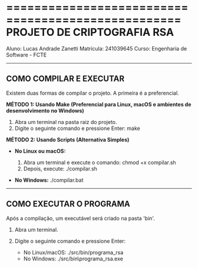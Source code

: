 ===================================================
 PROJETO DE CRIPTOGRAFIA RSA
===================================================
Aluno: Lucas Andrade Zanetti
Matrícula: 241039645
Curso: Engenharia de Software - FCTE

---------------------------------------------------
 COMO COMPILAR E EXECUTAR
---------------------------------------------------

Existem duas formas de compilar o projeto. A primeira é a preferencial.

**MÉTODO 1: Usando Make (Preferencial para Linux, macOS e ambientes de desenvolvimento no Windows)**

1. Abra um terminal na pasta raiz do projeto.
2. Digite o seguinte comando e pressione Enter:
   make

**MÉTODO 2: Usando Scripts (Alternativa Simples)**

* **No Linux ou macOS:**
    1. Abra um terminal e execute o comando: chmod +x compilar.sh
    2. Depois, execute: ./compilar.sh

* **No Windows:**
    ./compilar.bat

---------------------------------------------------
 COMO EXECUTAR O PROGRAMA
---------------------------------------------------

Após a compilação, um executável será criado na pasta 'bin'.

1. Abra um terminal.
2. Digite o seguinte comando e pressione Enter:

   * No Linux/macOS: ./src/bin/programa_rsa
   * No Windows:      ./src/bin\programa_rsa.exe